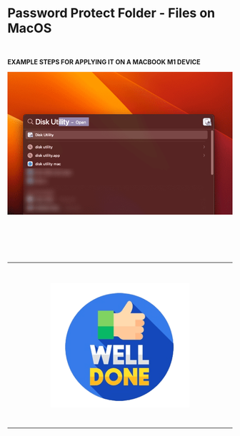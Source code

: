 # Password Protect Folder - Files on MacOS

&nbsp;

**EXAMPLE STEPS FOR APPLYING IT ON A MACBOOK M1 DEVICE**

<div align="center">
    <img src="./gambar-petunjuk/ss_passwordprotectfolder_001.png" alt="ss_passwordprotectfolder" style="display: block; margin: 0 auto;">
</div> 

&nbsp;

&nbsp;

&nbsp;

---

&nbsp;

<div align="center">
    <img src="./gambar-petunjuk/well_done.png" alt="well_done" style="display: block; margin: 0 auto;">
</div> 

&nbsp;

---

&nbsp;

&nbsp;

&nbsp;

&nbsp;

&nbsp;